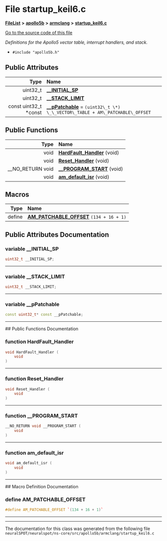 

# File startup\_keil6.c



[**FileList**](files.md) **>** [**apollo5b**](dir_1bc984617d7262bb6a8980a011072c69.md) **>** [**armclang**](dir_a6d689620a0fa290aa87d2216bba0d74.md) **>** [**startup\_keil6.c**](apollo5b_2armclang_2startup__keil6_8c.md)

[Go to the source code of this file](apollo5b_2armclang_2startup__keil6_8c_source.md)

_Definitions for the Apollo5 vector table, interrupt handlers, and stack._ 

* `#include "apollo5b.h"`





















## Public Attributes

| Type | Name |
| ---: | :--- |
|  uint32\_t | [**\_\_INITIAL\_SP**](#variable-__initial_sp)  <br> |
|  uint32\_t | [**\_\_STACK\_LIMIT**](#variable-__stack_limit)  <br> |
|  const uint32\_t \*const | [**\_\_pPatchable**](#variable-__ppatchable)   = `(uint32\_t \*) \_\_VECTOR\_TABLE + AM\_PATCHABLE\_OFFSET`<br> |
















## Public Functions

| Type | Name |
| ---: | :--- |
|  void | [**HardFault\_Handler**](#function-hardfault_handler) (void) <br> |
|  void | [**Reset\_Handler**](#function-reset_handler) (void) <br> |
|  \_\_NO\_RETURN void | [**\_\_PROGRAM\_START**](#function-__program_start) (void) <br> |
|  void | [**am\_default\_isr**](#function-am_default_isr) (void) <br> |



























## Macros

| Type | Name |
| ---: | :--- |
| define  | [**AM\_PATCHABLE\_OFFSET**](apollo5b_2armclang_2startup__keil6_8c.md#define-am_patchable_offset)  `(134 + 16 + 1)`<br> |

## Public Attributes Documentation




### variable \_\_INITIAL\_SP 

```C++
uint32_t __INITIAL_SP;
```




<hr>



### variable \_\_STACK\_LIMIT 

```C++
uint32_t __STACK_LIMIT;
```




<hr>



### variable \_\_pPatchable 

```C++
const uint32_t* const __pPatchable;
```




<hr>
## Public Functions Documentation




### function HardFault\_Handler 

```C++
void HardFault_Handler (
    void
) 
```




<hr>



### function Reset\_Handler 

```C++
void Reset_Handler (
    void
) 
```




<hr>



### function \_\_PROGRAM\_START 

```C++
__NO_RETURN void __PROGRAM_START (
    void
) 
```




<hr>



### function am\_default\_isr 

```C++
void am_default_isr (
    void
) 
```




<hr>
## Macro Definition Documentation





### define AM\_PATCHABLE\_OFFSET 

```C++
#define AM_PATCHABLE_OFFSET `(134 + 16 + 1)`
```




<hr>

------------------------------
The documentation for this class was generated from the following file `neuralSPOT/neuralspot/ns-core/src/apollo5b/armclang/startup_keil6.c`

